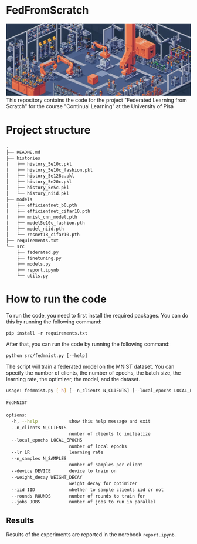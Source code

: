 # FedFromScratch

![header](./assets/image.png)
This repository contains the code for the project "Federated Learning from Scratch" for the course "Continual Learning" at the University of Pisa

# Project structure
```
.
├── README.md
├── histories
│   ├── history_5e10c.pkl
│   ├── history_5e10c_fashion.pkl
│   ├── history_5e128c.pkl
│   ├── history_5e20c.pkl
│   ├── history_5e5c.pkl
│   └── history_niid.pkl
├── models
│   ├── efficientnet_b0.pth
│   ├── efficientnet_cifar10.pth
│   ├── mnist_cnn_model.pth
│   ├── model5e10c_fashion.pth
│   ├── model_niid.pth
│   └── resnet18_cifar10.pth
├── requirements.txt
└── src
    ├── federated.py
    ├── finetuning.py
    ├── models.py
    ├── report.ipynb
    └── utils.py
```

# How to run the code

To run the code, you need to first install the required packages. You can do this by running the following command:

``` 
pip install -r requirements.txt
```

After that, you can run the code by running the following command:

```
python src/fedmnist.py [--help]
```

The script will train a federated model on the MNIST dataset. You can specify the number of clients, the number of epochs, the batch size, the learning rate, the optimizer, the model, and the dataset.

```bash
usage: fedmnist.py [-h] [--n_clients N_CLIENTS] [--local_epochs LOCAL_EPOCHS] [--lr LR] [--n_samples N_SAMPLES] [--device DEVICE] [--weight_decay WEIGHT_DECAY] [--iid IID] [--rounds ROUNDS] [--jobs JOBS]

FedMNIST

options:
  -h, --help            show this help message and exit
  --n_clients N_CLIENTS
                        number of clients to initialize
  --local_epochs LOCAL_EPOCHS
                        number of local epochs
  --lr LR               learning rate
  --n_samples N_SAMPLES
                        number of samples per client
  --device DEVICE       device to train on
  --weight_decay WEIGHT_DECAY
                        weight decay for optimizer
  --iid IID             whether to sample clients iid or not
  --rounds ROUNDS       number of rounds to train for
  --jobs JOBS           number of jobs to run in parallel
```

## Results

Results of the experiments are reported in the norebook `report.ipynb`.
